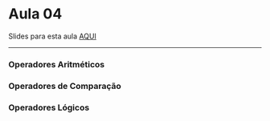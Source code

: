 # Aula 04

Slides para esta aula [AQUI](https://www.canva.com/design/DAFy20BoMGg/FTH7JNVxS6boB0XBJbTjXA/view?utm_content=DAFy20BoMGg&utm_campaign=designshare&utm_medium=link&utm_source=editor)

---

### Operadores Aritméticos

### Operadores de Comparação

### Operadores Lógicos